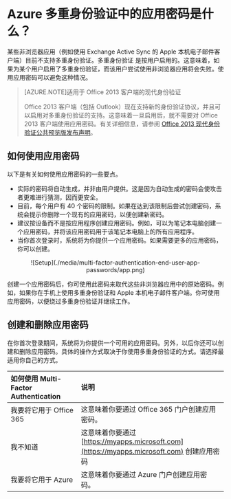 <properties 
	pageTitle="Azure MFA 中的应用密码是什么？" 
	description="此页面将帮助用户了解什么是应用密码，以及在 Azure MFA 中，应用密码有什么作用。" 
	services="multi-factor-authentication" 
	documentationCenter="" 
	authors="billmath" 
	manager="stevenpo" 
	editor="curtland"/>

<tags
	ms.service="multi-factor-authentication"
	ms.workload="identity"
	ms.tgt_pltfrm="na"
	ms.devlang="na"
	ms.topic="article"
	ms.date="08/04/2016"
	wacn.date="11/28/2016"
	ms.author="kgremban"/>




# Azure 多重身份验证中的应用密码是什么？

某些非浏览器应用（例如使用 Exchange Active Sync 的 Apple 本机电子邮件客户端）目前不支持多重身份验证。多重身份验证 是按用户启用的。这意味着，如果为某个用户启用了多重身份验证，而该用户尝试使用非浏览器应用将会失败。使用应用密码可以避免这种情况。

>[AZURE.NOTE]适用于 Office 2013 客户端的现代身份验证
>
> Office 2013 客户端（包括 Outlook）现在支持新的身份验证协议，并且可以启用对多重身份验证的支持。这意味着一旦启用后，就不需要对 Office 2013 客户端使用应用密码。有关详细信息，请参阅 [Office 2013 现代身份验证公共预览版发布声明](https://blogs.office.com/2015/03/23/office-2013-modern-authentication-public-preview-announced/)。
 
## 如何使用应用密码

以下是有关如何使用应用密码的一些要点。

- 实际的密码将自动生成，并非由用户提供。这是因为自动生成的密码会使攻击者更难进行猜测，因而更安全。
- 目前，每个用户有 40 个密码的限制。如果在达到该限制后尝试创建密码，系统会提示你删除一个现有的应用密码，以便创建新密码。
- 建议按设备而不是按应用程序创建应用密码。例如，可以为笔记本电脑创建一个应用密码，并将该应用密码用于该笔记本电脑上的所有应用程序。
- 当你首次登录时，系统将为你提供一个应用密码。如果需要更多的应用密码，你可以创建。
 
<center>![Setup](./media/multi-factor-authentication-end-user-app-passwords/app.png)</center>

创建一个应用密码后，你可使用此密码来取代这些非浏览器应用中的原始密码。例如，如果你在手机上使用多重身份验证和 Apple 本机电子邮件客户端。你可使用应用密码，以便绕过多重身份验证并继续工作。

## 创建和删除应用密码
在你首次登录期间，系统将为你提供一个可用的应用密码。另外，以后你还可以创建和删除应用密码。具体的操作方式取决于你使用多重身份验证的方式。请选择最适用你自己的方式。

如何使用 Multi-Factor Authentication|说明
:------------- | :------------- | 
我要将它用于 Office 365 | 这意味着你要通过 Office 365 门户创建应用密码。
我不知道 |这意味着你要通过 [https://myapps.microsoft.com](https://myapps.microsoft.com) 创建应用密码
我要将它用于 Azure | 这意味着你要通过 Azure 门户创建应用密码。




 

<!---HONumber=Mooncake_0905_2016-->
